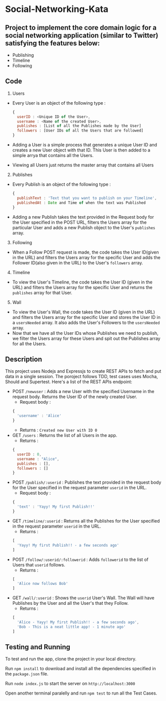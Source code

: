 # Social-Networking-Kata

## Project to implement the core domain logic for a social networking application (similar to Twitter) satisfying the features below:
- Publishing
- Timeline
- Following

## Code

1. Users
  - Every User is an object of the following type : 
    ```javascript
    {
      userID : <Unique ID of the User>,
      username : <Name of the created User>,
      publishes : [List of all the Publishes made by the User]
      followers : [User IDs of all the Users that are followed]
    }
    ```
  - Adding a User is a simple process that generates a unique User ID and creates a new User object with that ID. This User is then added to a simple arrya that contains all the Users.
  
  - Viewing all Users just returns the master array that contains all Users

2. Publishes
  - Every Publish is an object of the following type : 
    ```javascript
    {
      publishText : 'Text that you want to publish on your Timeline',
      publishedAt : Date and Time of when the text was Published
    }
    ```
  - Adding a new Publish takes the text provided in the Request body for the User specified in the POST URL, filters the Users array for the particular User and adds a new Publish object to the User's `publishes` array.

3. Following
  - When a Follow POST request is made, the code takes the User ID(given in the URL) and filters the Users array for the specific User and adds the Follower ID(also given in the URL) to the User's `followers` array.

4. Timeline
  - To view the User's Timeline, the code takes the User ID (given in the URL) and filters the Users array for the specific User and returns the `publishes` array for that User.

5. Wall
  - To view the User's Wall, the code takes the User ID (given in the URL) and filters the Users array for the specific User and stores the User ID in a `usersNeeded` array. It also adds the User's Followers to the `usersNeeded` array.
  - Now that we have all the User IDs whose Publishes we need to publish, we filter the Users array for these Users and spit out the Publishes array for all the Users.


## Description
This project uses Nodejs and Expressjs to create REST APIs to fetch and put data in a single session. The poroject follows TDD, test cases uses Mocha, Should and Supertest. Here's a list of the REST APIs endpoint:

- POST `/newuser` : Adds a new User with the specified Username in the request body. Returns the User ID of the newly created User.
  - Request body : 
  ```javascript
  {
    'username' : 'Alice'
  }
  ```
  - Returns : `Created new User with ID 0`
- GET `/users` : Returns the list of all Users in the app.
  - Returns : 
  ```javascript
  { 
    userID : 0,
    username : "Alice",
    publishes : [],
    followers : []
  }
  ```
- POST `/publish/:userid` : Publishes the text provided in the request body for the User specified in the request parameter `userid` in the URL.
  - Request body : 
  ```javascript
  {
    'text' : 'Yayy! My first Publish!!'
  }
  ```
- GET `/timeline/:userid` : Returns all the Publishes for the User specified in the request parameter `userid` in the URL.
  - Returns : 
  ```javascript
  [
    'Yayy! My first Publish!! - a few seconds ago'
  ]
  ```
- POST `/follow/:userid/:followerid` : Adds `followerid` to the list of Users that `userid` follows.
  - Returns : 
  ```javascript
  [
    'Alice now follows Bob'
  ]
   ```
- GET `/wall/:userid` : Shows the `userid` User's Wall. The Wall will have Publishes by the User and all the User's that they Follow.
  - Returns : 
  ```javascript
  [
    'Alice - Yayy! My first Publish!! - a few seconds ago',
    'Bob - This is a neat little app! - 1 minute ago'
  ]
  ```

## Testing and Running
To test and run the app, clone the project in your local directory.

Run `npm install` to download and install all the dependencies specified in the `package.json` file.

Run `node index.js` to start the server on `http://localhost:3000`

Open another terminal paralelly and run `npm test` to run all the Test Cases.
